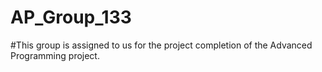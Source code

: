 # AP_Group_133
#This group is assigned to us for the project completion of the Advanced Programming project.
